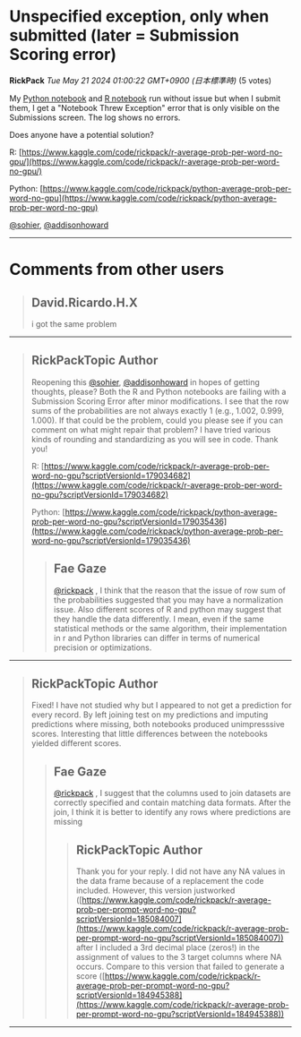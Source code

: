 # Unspecified exception, only when submitted (later = Submission Scoring error)

**RickPack** *Tue May 21 2024 01:00:22 GMT+0900 (日本標準時)* (5 votes)

My [Python notebook](https://www.kaggle.com/code/rickpack/python-average-prob-per-word-no-gpu) and [R notebook](https://www.kaggle.com/code/rickpack/r-average-prob-per-word-no-gpu/) run without issue but when I submit them, I get a "Notebook Threw Exception" error that is only visible on the Submissions screen. The log shows no errors.

Does anyone have a potential solution?

R:             [https://www.kaggle.com/code/rickpack/r-average-prob-per-word-no-gpu/](https://www.kaggle.com/code/rickpack/r-average-prob-per-word-no-gpu/)

Python:   [https://www.kaggle.com/code/rickpack/python-average-prob-per-word-no-gpu](https://www.kaggle.com/code/rickpack/python-average-prob-per-word-no-gpu)

[@sohier](https://www.kaggle.com/sohier), [@addisonhoward](https://www.kaggle.com/addisonhoward) 



---

 # Comments from other users

> ## David.Ricardo.H.X
> 
> i got the same problem
> 
> 
> 


---

> ## RickPackTopic Author
> 
> Reopening this [@sohier](https://www.kaggle.com/sohier), [@addisonhoward](https://www.kaggle.com/addisonhoward) in hopes of getting thoughts, please? Both the R and Python notebooks are failing with a Submission Scoring Error after minor modifications. I see that the row sums of the probabilities are not always exactly 1 (e.g., 1.002, 0.999, 1.000). If that could be the problem, could you please see if you can comment on what might repair that problem? I have tried various kinds of rounding and standardizing as you will see in code. Thank you!
> 
> R:           [https://www.kaggle.com/code/rickpack/r-average-prob-per-word-no-gpu?scriptVersionId=179034682](https://www.kaggle.com/code/rickpack/r-average-prob-per-word-no-gpu?scriptVersionId=179034682)
> 
> Python:  [https://www.kaggle.com/code/rickpack/python-average-prob-per-word-no-gpu?scriptVersionId=179035436](https://www.kaggle.com/code/rickpack/python-average-prob-per-word-no-gpu?scriptVersionId=179035436)
> 
> 
> 
> > ## Fae Gaze
> > 
> > [@rickpack](https://www.kaggle.com/rickpack) , I think that the reason that the issue of row sum of the probabilities suggested that you may have a normalization issue. Also different scores of R and python may suggest that they handle the data differently. I mean, even if the same statistical methods or the same algorithm, their implementation in r and Python libraries can differ in terms of numerical precision or optimizations. 
> > 
> > 
> > 


---

> ## RickPackTopic Author
> 
> Fixed! I have not studied why but I appeared to not get a prediction for every record. By left joining test on my predictions and imputing predictions where missing, both notebooks produced unimpresssive scores. Interesting that little differences between the notebooks yielded different scores.
> 
> 
> 
> > ## Fae Gaze
> > 
> > [@rickpack](https://www.kaggle.com/rickpack) , I suggest that the columns used to join datasets are correctly specified and contain matching data formats. After the join, I think it is better to identify any rows where predictions are missing
> > 
> > 
> > 
> > > ## RickPackTopic Author
> > > 
> > > Thank you for your reply. I did not have any NA values in the data frame because of a replacement the code included. However, this version justworked ([https://www.kaggle.com/code/rickpack/r-average-prob-per-prompt-word-no-gpu?scriptVersionId=185084007](https://www.kaggle.com/code/rickpack/r-average-prob-per-prompt-word-no-gpu?scriptVersionId=185084007)) after I included a 3rd decimal place (zeros!) in the assignment of values to the 3 target columns where NA occurs. Compare to this version that failed to generate a score ([https://www.kaggle.com/code/rickpack/r-average-prob-per-prompt-word-no-gpu?scriptVersionId=184945388](https://www.kaggle.com/code/rickpack/r-average-prob-per-prompt-word-no-gpu?scriptVersionId=184945388))
> > > 
> > > 
> > > 


---

